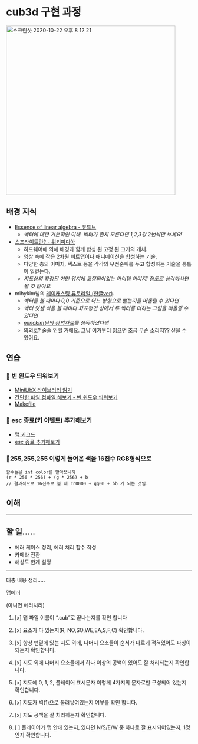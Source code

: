 # cub3d 구현 과정

<img width="459" alt="스크린샷 2020-10-22 오후 8 12 21" src="https://user-images.githubusercontent.com/53321189/99482567-8e5e0f80-299f-11eb-8d54-922b2a709a88.png">


## 배경 지식
- [Essence of linear algebra - 유튜브](https://www.youtube.com/watch?v=fNk_zzaMoSs&list=PLZHQObOWTQDPD3MizzM2xVFitgF8hE_ab&index=1)
  - *벡터에 대한 기본적인 이해. 벡터가 뭔지 모른다면 1,2,3강 2번씩만 보세요!*
- [스프라이트란? - 위키피디아](https://en.wikipedia.org/wiki/Sprite_(computer_graphics))
  - 하드웨어에 의해 배경과 함께 합성 된 고정 된 크기의 개체.
  - 영상 속에 작은 2차원 비트맵이나 애니메이션을 합성하는 기술.
  - 다양한 층의 이미지, 텍스트 등을 각각의 우선순위를 두고 합성하는 기술을 통틀어 일컫는다.
  - *지도상의 확정된 어떤 위치에 고정되어있는 아이템 이미지! 정도로 생각하시면 될 것 같아요.*
- mihykim님의 [레이캐스팅 튜토리얼 (한글ver)](https://github.com/365kim/raycasting_tutorial).
  - *벡터를 볼 때마다 0,0 기준으로 어느 방향으로 뻗는지를 떠올릴 수 있다면* 
  - *벡터 덧셈 식을 볼 때마다 좌표평면 상에서 두 벡터를 더하는 그림을 떠올릴 수 있다면*
  - *[minckim님의 강의자료](https://42born2code.slack.com/archives/CU6MTFBNH/p1601382410192500)를 정독하셨다면*
  - 의외로? 술술 읽힐 거에요. 그냥 이거부터 읽으면 조금 무슨 소리지?? 싶을 수 있어요.

## 연습

### 🐣 빈 윈도우 띄워보기
- [MiniLibX 라이브러리 읽기](miniRT라이브러리)
- [간단한 파일 컴파일 해보기 - 빈 윈도우 띄워보기](miniRT창띄우기)
- [Makefile](miniRT-Makefile)

### 🐣 esc 종료(키 이벤트) 추가해보기 
- [맥 키코드](맥-키코드)
- [esc 종료 추가해보기](miniRT종료해보기)


### 🐣255,255,255 이렇게 들어온 색을 16진수 RGB형식으로

~~~
함수들은 int color를 받아쓰니까
(r * 256 * 256) + (g * 256) + b
// 결과적으로 16진수로 볼 때 rr0000 + gg00 + bb 가 되는 것임.
~~~


## 이해





---------

## 할 일.....

- 에러 케이스 정리, 에러 처리 함수 작성
- 카메라 전환
- 해상도 한계 설정











--------------------------
대충 내용 정리.....


맵에러

(아니면 에러처리)
1. [x] 맵 파일 이름이 “.cub”로 끝나는지를 확인 합니다
2. [x] 요소가 다 있는지(R, NO,SO,WE,EA,S,F,C) 확인합니다.
3. [x] 항상 맨밑에 있는 지도 외에, 나머지 요소들이 순서가 다르게 적혀있어도 파싱이 되는지 확인합니다.
4. [x] 지도 외에 나머지 요소들에서 하나 이상의 공백이 있어도 잘 처리되는지 확인합니다.


1. [x] 지도에 0, 1, 2, 플레이어 표시문자 이렇게 4가지의 문자로만 구성되어 있는지 확인합니다.
2. [x] 지도가 벽(1)으로 둘러쌓여있는지 여부를 확인 합니다.
3. [x] 지도 공백을 잘 처리하는지 확인합니다.
4. [ ] 플레이어가 맵 안에 있는지, 있다면 N/S/E/W 중 하나로 잘 표시되어있는지, 1명인지 확인합니다.
        
